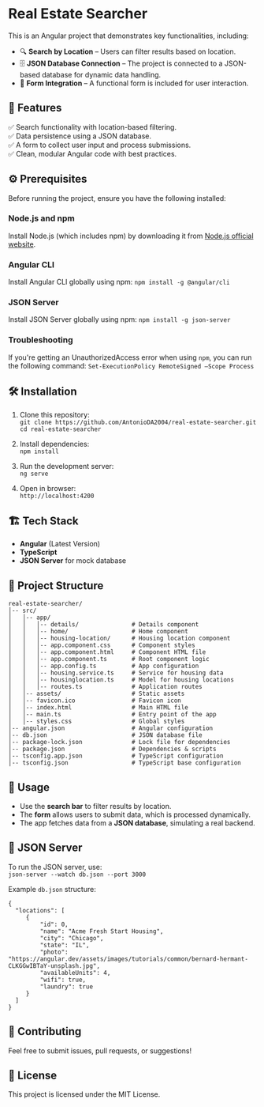 # Real Estate Searcher  

This is an Angular project that demonstrates key functionalities, including:  

- 🔍 **Search by Location** – Users can filter results based on location.  
- 🗄 **JSON Database Connection** – The project is connected to a JSON-based database for dynamic data handling.  
- 📝 **Form Integration** – A functional form is included for user interaction.  

## 🚀 Features  

✅ Search functionality with location-based filtering.  
✅ Data persistence using a JSON database.  
✅ A form to collect user input and process submissions.  
✅ Clean, modular Angular code with best practices.

## ⚙️ Prerequisites

Before running the project, ensure you have the following installed:

### Node.js and npm
Install Node.js (which includes npm) by downloading it from [Node.js official website](https://nodejs.org/).

### Angular CLI
Install Angular CLI globally using npm:
`npm install -g @angular/cli`

### JSON Server
Install JSON Server globally using npm:
 `npm install -g json-server`

### Troubleshooting
If you're getting an UnauthorizedAccess error when using `npm`, you can run the following command:
`Set-ExecutionPolicy RemoteSigned –Scope Process`


## 🛠 Installation  

1. Clone this repository:  
   `git clone https://github.com/AntonioDA2004/real-estate-searcher.git`  
   `cd real-estate-searcher`
   
2. Install dependencies:  
   `npm install`

3. Run the development server:  
   `ng serve`  

4. Open in browser:  
   `http://localhost:4200`  

## 🏗 Tech Stack  

- **Angular** (Latest Version)  
- **TypeScript**  
- **JSON Server** for mock database
  
## 📂 Project Structure  

```
real-estate-searcher/
│-- src/
│   │-- app/
│   │   │-- details/               # Details component
│   │   │-- home/                  # Home component
│   │   │-- housing-location/      # Housing location component
│   │   │-- app.component.css      # Component styles
│   │   │-- app.component.html     # Component HTML file
│   │   │-- app.component.ts       # Root component logic
│   │   │-- app.config.ts          # App configuration
│   │   │-- housing.service.ts     # Service for housing data
│   │   │-- housinglocation.ts     # Model for housing locations
│   │   │-- routes.ts              # Application routes
│   │-- assets/                    # Static assets
│   │-- favicon.ico                # Favicon icon
│   │-- index.html                 # Main HTML file
│   │-- main.ts                    # Entry point of the app
│   │-- styles.css                 # Global styles
│-- angular.json                   # Angular configuration
│-- db.json                        # JSON database file
│-- package-lock.json              # Lock file for dependencies
│-- package.json                   # Dependencies & scripts
│-- tsconfig.app.json              # TypeScript configuration
│-- tsconfig.json                  # TypeScript base configuration
```

## 📌 Usage  

- Use the **search bar** to filter results by location.  
- The **form** allows users to submit data, which is processed dynamically.  
- The app fetches data from a **JSON database**, simulating a real backend.  

## 🔗 JSON Server  

To run the JSON server, use:  
`json-server --watch db.json --port 3000`

Example `db.json` structure:  

```
{  
  "locations": [
     {
         "id": 0,
         "name": "Acme Fresh Start Housing",
         "city": "Chicago",
         "state": "IL",
         "photo": "https://angular.dev/assets/images/tutorials/common/bernard-hermant-CLKGGwIBTaY-unsplash.jpg",
         "availableUnits": 4,
         "wifi": true,
         "laundry": true
     }
  ]
}  
```

## 🤝 Contributing  

Feel free to submit issues, pull requests, or suggestions!  

## 📜 License  

This project is licensed under the MIT License.  
